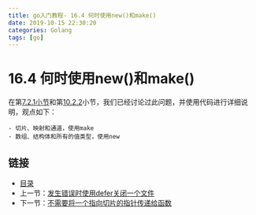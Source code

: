```yaml
---
title: go入门教程- 16.4 何时使用new()和make()   
date: 2019-10-15 22:30:20   
categories: Golang   
tags: [go]   
---
```

# 16.4 何时使用new()和make()

在第[7.2.1小节](file://07.2.md)和第[10.2.2](file://10.2.md)小节，我们已经讨论过此问题，并使用代码进行详细说明，观点如下：

    - 切片、映射和通道，使用make
    - 数组、结构体和所有的值类型，使用new 

## 链接

- [目录](https://blog.zshipu.com/go%E5%85%A5%E9%97%A8%E6%95%99%E7%A8%8B/index.html)
- 上一节：[发生错误时使用defer关闭一个文件](file://16.3.md)
- 下一节：[不需要将一个指向切片的指针传递给函数](file://16.5.md)